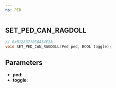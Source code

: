 ```yaml
---
ns: PED
---
```

## SET_PED_CAN_RAGDOLL

```c
// 0xB128377056A54E2A
void SET_PED_CAN_RAGDOLL(Ped ped, BOOL toggle);
```

## Parameters
* **ped**:
* **toggle**:
